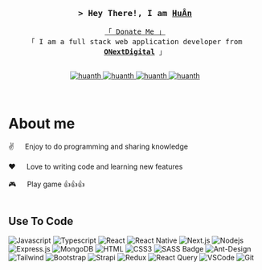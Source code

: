 <!-- Intro  -->
<h3 align="center">
        <samp>&gt; Hey There!, I am
                <b><a target="_blank" href="https://github.com/huanth">HuÂn</a></b>
        </samp>
</h3>


<p align="center"> 
  <samp>
    <a href="#">「 Donate Me 」</a>
    <br>
    「 I am a full stack web application developer from <b><a href="https://onextdigital.com/">ONextDigital</a></b> 」
    <br>
    <br>
  </samp>
</p>

<p align="center">
 <a href="https://nauhyuh.net" target="blank">
  <img src="https://img.shields.io/badge/Website-DC143C?style=for-the-badge&logo=medium&logoColor=white" alt="huanth" />
 </a>
 <a href="https://www.linkedin.com/in/huanth/" target="_blank">
  <img src="https://img.shields.io/badge/LinkedIn-0077B5?style=for-the-badge&logo=linkedin&logoColor=white" alt="huanth"/>
 </a>
 <a href="https://twitter.com/Huanvippt" target="_blank">
  <img src="https://img.shields.io/badge/Twitter-1DA1F2?style=for-the-badge&logo=twitter&logoColor=white" alt="huanth" />
 </a>
 <a href="https://www.facebook.com/nauhyuh/" target="_blank">
  <img src="https://img.shields.io/badge/Facebook-20BEFF?&style=for-the-badge&logo=facebook&logoColor=white" alt="huanth"  />
  </a> 
</p>
<br />

<!-- About Section -->
 # About me
 
<p> 
 ✌️ &emsp; Enjoy to do programming and sharing knowledge <br/><br/>
 ❤️ &emsp; Love to writing code and learning new features<br/><br/>
 🎮 &emsp; Play game 👍👍👍<br/><br/>
</p>

## Use To Code

![Javascript](https://img.shields.io/badge/Javascript-F0DB4F?style=for-the-badge&labelColor=black&logo=javascript&logoColor=F0DB4F)
![Typescript](https://img.shields.io/badge/Typescript-007acc?style=for-the-badge&labelColor=black&logo=typescript&logoColor=007acc)
![React](https://img.shields.io/badge/-React-61DBFB?style=for-the-badge&labelColor=black&logo=react&logoColor=61DBFB)
![React Native](https://img.shields.io/badge/React_Native-20232A?style=for-the-badge&logo=react&logoColor=61DAFB)
![Next.js](https://img.shields.io/badge/next.js-000000?style=for-the-badge&logo=nextdotjs&logoColor=white)
![Nodejs](https://img.shields.io/badge/Nodejs-3C873A?style=for-the-badge&labelColor=black&logo=node.js&logoColor=3C873A)
![Express.js](https://img.shields.io/badge/Express.js-000000?style=for-the-badge&logo=express&logoColor=white)
![MongoDB](https://img.shields.io/badge/MongoDB-4EA94B?style=for-the-badge&logo=mongodb&logoColor=white)
![HTML](https://img.shields.io/badge/HTML5-E34F26?style=for-the-badge&logo=html5&logoColor=white)
![CSS3](https://img.shields.io/badge/CSS3-1572B6?style=for-the-badge&logo=css3&logoColor=white)
![SASS Badge](https://img.shields.io/badge/Sass-CC6699?style=for-the-badge&logo=sass&logoColor=white)
![Ant-Design](https://img.shields.io/badge/AntDesign-0170FE?style=for-the-badge&logo=antdesign&logoColor=white)
![Tailwind](https://img.shields.io/badge/Tailwind_CSS-092749?style=for-the-badge&logo=tailwindcss&logoColor=06B6D4&labelColor=000000)
![Bootstrap](https://img.shields.io/badge/Bootstrap-563D7C?style=for-the-badge&logo=bootstrap&logoColor=white)
![Strapi](https://img.shields.io/badge/strapi-2E7EEA?style=for-the-badge&logo=strapi&logoColor=white)
![Redux](https://img.shields.io/badge/Redux-593D88?style=for-the-badge&logo=redux&logoColor=white)
![React Query](https://img.shields.io/badge/-React_Query-FF4154?style=for-the-badge&logo=react%20query&logoColor=white)
![VSCode](https://img.shields.io/badge/Visual_Studio-0078d7?style=for-the-badge&logo=visual%20studio&logoColor=white)
![Git](https://img.shields.io/badge/Git-F05032?style=for-the-badge&logo=git&logoColor=white)
<br/>
